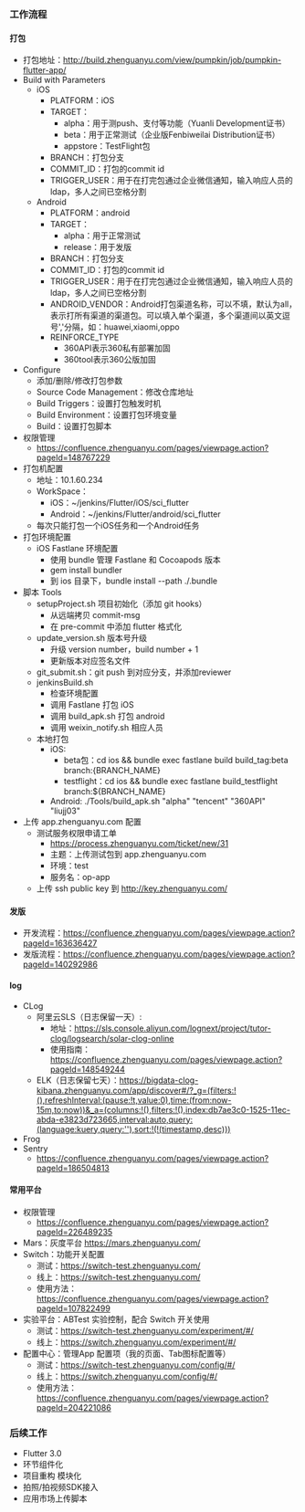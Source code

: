 ### 工作流程
#### 打包
- 打包地址：http://build.zhenguanyu.com/view/pumpkin/job/pumpkin-flutter-app/
- Build with Parameters
  - iOS
    - PLATFORM：iOS
    - TARGET：
      - alpha：用于测push、支付等功能（Yuanli Development证书）
      - beta：用于正常测试（企业版Fenbiweilai Distribution证书）
      - appstore：TestFlight包
    - BRANCH：打包分支
    - COMMIT_ID：打包的commit id
    - TRIGGER_USER：用于在打完包通过企业微信通知，输入响应人员的ldap，多人之间已空格分割
  - Android
    - PLATFORM：android
    - TARGET：
      - alpha：用于正常测试
      - release：用于发版
    - BRANCH：打包分支
    - COMMIT_ID：打包的commit id
    - TRIGGER_USER：用于在打完包通过企业微信通知，输入响应人员的ldap，多人之间已空格分割
    - ANDROID_VENDOR：Android打包渠道名称，可以不填，默认为all，表示打所有渠道的渠道包。可以填入单个渠道，多个渠道间以英文逗号','分隔，如：huawei,xiaomi,oppo
    - REINFORCE_TYPE
      - 360API表示360私有部署加固
      - 360tool表示360公版加固
- Configure
  - 添加/删除/修改打包参数
  - Source Code Management：修改仓库地址
  - Build Triggers：设置打包触发时机
  - Build Environment：设置打包环境变量
  - Build：设置打包脚本
- 权限管理
  - https://confluence.zhenguanyu.com/pages/viewpage.action?pageId=148767229
- 打包机配置
  - 地址：10.1.60.234
  - WorkSpace：
    - iOS：~/jenkins/Flutter/iOS/sci_flutter
    - Android：~/jenkins/Flutter/android/sci_flutter
  - 每次只能打包一个iOS任务和一个Android任务
- 打包环境配置
  - iOS Fastlane 环境配置
    - 使用 bundle 管理 Fastlane 和 Cocoapods 版本
    - gem install bundler
    - 到 ios 目录下，bundle install --path ./.bundle
- 脚本 Tools
  - setupProject.sh 项目初始化（添加 git hooks）
    - 从远端拷贝 commit-msg
    - 在 pre-commit 中添加 flutter 格式化
  - update_version.sh 版本号升级
    - 升级 version number，build number + 1
    - 更新版本对应签名文件
  - git_submit.sh：git push 到对应分支，并添加reviewer
  - jenkinsBuild.sh
    - 检查环境配置
    - 调用 Fastlane 打包 iOS
    - 调用 build_apk.sh 打包 android
    - 调用 weixin_notify.sh 相应人员
  - 本地打包
    - iOS:
      - beta包：cd ios && bundle exec fastlane build build_tag:beta branch:{BRANCH_NAME}
      - testflight：cd ios && bundle exec fastlane build_testflight branch:${BRANCH_NAME}
    - Android: ./Tools/build_apk.sh "alpha" "tencent" "360API" "liujj03"
- 上传 app.zhenguanyu.com 配置
    - 测试服务权限申请工单
      - https://process.zhenguanyu.com/ticket/new/31
      - 主题：上传测试包到 app.zhenguanyu.com
      - 环境：test
      - 服务名：op-app
    - 上传 ssh public key 到 http://key.zhenguanyu.com/
#### 发版
- 开发流程：https://confluence.zhenguanyu.com/pages/viewpage.action?pageId=163636427
- 发版流程：https://confluence.zhenguanyu.com/pages/viewpage.action?pageId=140292986
#### log
- CLog
  - 阿里云SLS（日志保留一天）: 
    - 地址：https://sls.console.aliyun.com/lognext/project/tutor-clog/logsearch/solar-clog-online
    - 使用指南：https://confluence.zhenguanyu.com/pages/viewpage.action?pageId=148549244
  - ELK（日志保留七天）：https://bigdata-clog-kibana.zhenguanyu.com/app/discover#/?_g=(filters:!(),refreshInterval:(pause:!t,value:0),time:(from:now-15m,to:now))&_a=(columns:!(),filters:!(),index:db7ae3c0-1525-11ec-abda-e3823d723665,interval:auto,query:(language:kuery,query:''),sort:!(!(timestamp,desc)))
- Frog
- Sentry
  - https://confluence.zhenguanyu.com/pages/viewpage.action?pageId=186504813
#### 常用平台
- 权限管理
  - https://confluence.zhenguanyu.com/pages/viewpage.action?pageId=226489235
- Mars：灰度平台 https://mars.zhenguanyu.com/ 
- Switch：功能开关配置
  - 测试：https://switch-test.zhenguanyu.com/
  - 线上：https://switch-test.zhenguanyu.com/
  - 使用方法：https://confluence.zhenguanyu.com/pages/viewpage.action?pageId=107822499
- 实验平台：ABTest 实验控制，配合 Switch 开关使用
  - 测试：https://switch-test.zhenguanyu.com/experiment/#/
  - 线上：https://switch.zhenguanyu.com/experiment/#/
- 配置中心：管理App 配置项（我的页面、Tab图标配置等）
  - 测试：https://switch-test.zhenguanyu.com/config/#/
  - 线上：https://switch.zhenguanyu.com/config/#/
  - 使用方法：https://confluence.zhenguanyu.com/pages/viewpage.action?pageId=204221086

### 后续工作
- Flutter 3.0
- 环节组件化
- 项目重构 模块化
- 拍照/拍视频SDK接入
- 应用市场上传脚本